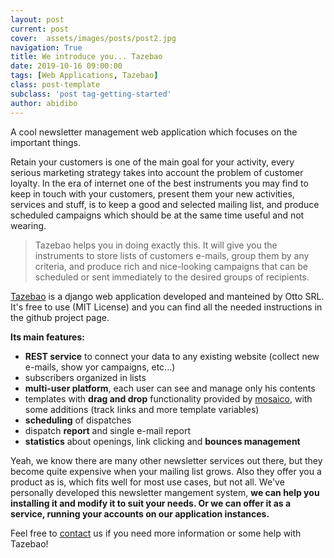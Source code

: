 ```yaml
---
layout: post
current: post
cover:  assets/images/posts/post2.jpg
navigation: True
title: We introduce you... Tazebao
date: 2019-10-16 09:00:00
tags: [Web Applications, Tazebao]
class: post-template
subclass: 'post tag-getting-started'
author: abidibo
---
```


A cool newsletter management web application which focuses on the important things.

Retain your customers is one of the main goal for your activity, every serious marketing strategy takes into account the problem of customer loyalty. In the era of internet one of the best instruments you may find to keep in touch with your customers, present them your new activities, services and stuff, is to keep a good and selected mailing list, and produce scheduled campaigns which should be at the same time useful and not wearing.

> Tazebao helps you in doing exactly this. It will give you the instruments to store lists of customers e-mails, group them by any criteria, and produce rich and nice-looking campaigns that can be scheduled or sent immediately to the desired groups of recipients.

[Tazebao](https://www.github.com/otto-torino/tazebao) is a django web application developed and manteined by Otto SRL. It's free to use (MIT License) and you can find all the needed instructions in the github project page.

**Its main features:**

- **REST service** to connect your data to any existing website (collect new e-mails, show yor campaigns, etc...)
- subscribers organized in lists
- **multi-user platform**, each user can see and manage only his contents
- templates with **drag and drop** functionality provided by [mosaico](https://github.com/voidlabs/mosaico), with some additions (track links and more template variables)
- **scheduling** of dispatches
- dispatch **report** and single e-mail report
- **statistics** about openings, link clicking and **bounces management**

Yeah, we know there are many other newsletter services out there, but they become quite expensive when your mailing list grows. Also they offer you a product as is, which fits well for most use cases, but not all. We've personally developed this newsletter mangement system, **we can help you installing it and modify it to suit your needs. Or we can offer it as a service, running your accounts on our application instances.**

Feel free to [contact](mailto:mail@otto.to.it) us if you need more information or some help with Tazebao!


